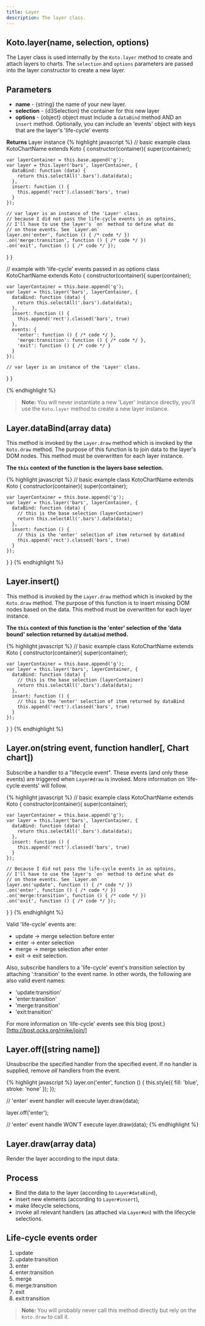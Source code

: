 ```yaml
---
title: Layer
description: The layer class.
---
```


## Koto.layer(name, selection, options)
The Layer class is used internally by the `Koto.layer` method to create and attach layers to charts. The `selection` and `options` parameters are passed into the layer constructor to create a new layer.

## Parameters
* **name** - {string} the name of your new layer.
* **selection** - {d3Selection} the container for this new layer
* **options** - {object} object must include a `dataBind` method AND an `insert` method. Optionally, you can include an 'events' object with keys that are the layer's 'life-cycle' events

**Returns** Layer instance
{% highlight javascript %}
// basic example
class KotoChartName extends Koto {
  constructor(container){
    super(container);
    
    var layerContainer = this.base.append('g');
    var layer = this.layer('bars', layerContainer, {
      dataBind: function (data) {
        return this.selectAll('.bars').data(data);
      },
      insert: function () {
        this.append('rect').classed('bars', true)
      }
    });
    
    // var layer is an instance of the 'Layer' class.
    // because I did not pass the life-cycle events in as optoins,
    // I'll have to use the layer's `on` method to define what do
    // on those events. See `Layer.on`
    layer.on('enter', function () { /* code */ })
    .on('merge:transition', function () { /* code */ })
    .on('exit', function () { /* code */ });
  }
}

// example with 'life-cycle' events passed in as options
class KotoChartName extends Koto {
  constructor(container){
    super(container);
    
    var layerContainer = this.base.append('g');
    var layer = this.layer('bars', layerContainer, {
      dataBind: function (data) {
        return this.selectAll('.bars').data(data);
      },
      insert: function () {
        this.append('rect').classed('bars', true)
      },
      events: {
        'enter': function () { /* code */ },
        'merge:transition': function () { /* code */ },
        'exit': function () { /* code */ }
      }
    });
    
    // var layer is an instance of the 'Layer' class.
  }
}


{% endhighlight %}


> **Note:** You will never instantiate a new 'Layer' instance directly, you'll use the `Koto.layer` method to create a new layer instance.

## Layer.dataBind(array data)
This method is invoked by the `Layer.draw` method which is invoked by the `Koto.draw` method. The purpose of this function is to join data to the layer's DOM nodes. This method must be overwritten for each layer instance.

**The `this` context of the function is the layers base selection.**

{% highlight javascript %}
// basic example
class KotoChartName extends Koto {
  constructor(container){
    super(container);
    
    var layerContainer = this.base.append('g');
    var layer = this.layer('bars', layerContainer, {
      dataBind: function (data) {
        // this is the base selection (layerContainer)
        return this.selectAll('.bars').data(data);
      },
      insert: function () {
        // this is the 'enter' selection of item returned by dataBind
        this.append('rect').classed('bars', true)
      }
    });
  }
}
{% endhighlight %}


## Layer.insert()
This method is invoked by the `Layer.draw` method which is invoked by the `Koto.draw` method. The purpose of this function is to insert missing DOM nodes based on the data. This method must be overwritten for each layer instance.

**The `this` context of this function is the 'enter' selection of the 'data bound' selection returned by `dataBind` method.**

{% highlight javascript %}
// basic example
class KotoChartName extends Koto {
  constructor(container){
    super(container);
    
    var layerContainer = this.base.append('g');
    var layer = this.layer('bars', layerContainer, {
      dataBind: function (data) {
        // this is the base selection (layerContainer)
        return this.selectAll('.bars').data(data);
      },
      insert: function () {
        // this is the 'enter' selection of item returned by dataBind
        this.append('rect').classed('bars', true)
      }
    });
  }
}
{% endhighlight %}


## Layer.on(string event, function handler[, Chart chart])
Subscribe a handler to a "lifecycle event". These events (and only these events) are triggered when `Layer#draw` is invoked. More information on 'life-cycle events' will follow.

{% highlight javascript %}
// basic example
class KotoChartName extends Koto {
  constructor(container){
    super(container);
    
    var layerContainer = this.base.append('g');
    var layer = this.layer('bars', layerContainer, {
      dataBind: function (data) {
        return this.selectAll('.bars').data(data);
      },
      insert: function () {
        this.append('rect').classed('bars', true)
      }
    });

    // Because I did not pass the life-cycle events in as optoins,
    // I'll have to use the layer's `on` method to define what do
    // on those events. See `Layer.on`
    layer.on('update', function () { /* code */ })
    .on('enter', function () { /* code */ })
    .on('merge:transition', function () { /* code */ })
    .on('exit', function () { /* code */ });
  }
}
{% endhighlight %}

Valid 'life-cycle' events are:

* update -> merge selection before enter
* enter -> enter selection
* merge -> merge selection after enter
* exit -> exit selection.

Also, subscribe handlers to a 'life-cycle' event's *transition* selection by attaching ':transition' to the event name. In other words, the following are also valid event names:

* 'update:transition'
* 'enter:transition'
* 'merge:transition'
* 'exit:transition' 

For more information on 'life-cycle' events see this blog (post.)[http://bost.ocks.org/mike/join/]

## Layer.off([string name])
Unsubscribe the specified handler from the specified event. If no handler is supplied, remove *all* handlers from the event.

{% highlight javascript %}
layer.on('enter', function () {
  this.style({
    fill: 'blue',
    stroke: 'none'
  });
});

// 'enter' event handler will execute
layer.draw(data);

layer.off('enter');

// 'enter' event handle WON'T execute
layer.draw(data);
{% endhighlight %}


## Layer.draw(array data)
Render the layer according to the input data:

## Process
* Bind the data to the layer (according to `Layer#dataBind`), 
* insert new elements (according to `Layer#insert`), 
* make lifecycle selections, 
* invoke all relevant handlers (as attached via `Layer#on`) with the lifecycle selections.

## Life-cycle events order
1. update
2. update:transition
3. enter
4. enter:transition
5. merge
6. merge:transition
7. exit
8. exit:transition

> **Note:** You will probably never call this method directly but rely on the `Koto.draw` to call it.